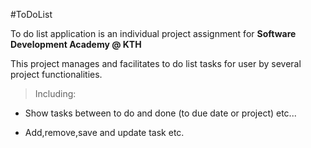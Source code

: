 
#ToDoList

To do list application is an individual project assignment for **Software Development Academy @ KTH**

This project manages and facilitates to do list tasks for user by several project functionalities.


>Including:


- Show tasks between to do and done (to due date or project) etc...

- Add,remove,save and update task etc.
